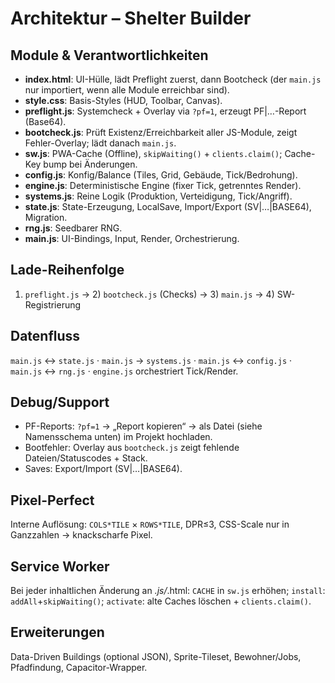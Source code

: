 # Architektur – Shelter Builder

## Module & Verantwortlichkeiten
- **index.html**: UI-Hülle, lädt Preflight zuerst, dann Bootcheck (der `main.js` nur importiert, wenn alle Module erreichbar sind).
- **style.css**: Basis-Styles (HUD, Toolbar, Canvas).
- **preflight.js**: Systemcheck + Overlay via `?pf=1`, erzeugt PF|…-Report (Base64).
- **bootcheck.js**: Prüft Existenz/Erreichbarkeit aller JS-Module, zeigt Fehler-Overlay; lädt danach `main.js`.
- **sw.js**: PWA-Cache (Offline), `skipWaiting()` + `clients.claim()`; Cache-Key bump bei Änderungen.
- **config.js**: Konfig/Balance (Tiles, Grid, Gebäude, Tick/Bedrohung).
- **engine.js**: Deterministische Engine (fixer Tick, getrenntes Render).
- **systems.js**: Reine Logik (Produktion, Verteidigung, Tick/Angriff).
- **state.js**: State-Erzeugung, LocalSave, Import/Export (SV|…|BASE64), Migration.
- **rng.js**: Seedbarer RNG.
- **main.js**: UI-Bindings, Input, Render, Orchestrierung.

## Lade-Reihenfolge
1) `preflight.js` → 2) `bootcheck.js` (Checks) → 3) `main.js` → 4) SW-Registrierung

## Datenfluss
`main.js` ↔ `state.js` · `main.js` → `systems.js` · `main.js` ↔ `config.js` · `main.js` ↔ `rng.js` · `engine.js` orchestriert Tick/Render.

## Debug/Support
- PF-Reports: `?pf=1` → „Report kopieren“ → als Datei (siehe Namensschema unten) im Projekt hochladen.
- Bootfehler: Overlay aus `bootcheck.js` zeigt fehlende Dateien/Statuscodes + Stack.
- Saves: Export/Import (SV|…|BASE64).

## Pixel-Perfect
Interne Auflösung: `COLS*TILE` × `ROWS*TILE`, DPR≤3, CSS-Scale nur in Ganzzahlen → knackscharfe Pixel.

## Service Worker
Bei jeder inhaltlichen Änderung an *.js/*.html: `CACHE` in `sw.js` erhöhen; `install`: `addAll`+`skipWaiting()`; `activate`: alte Caches löschen + `clients.claim()`.

## Erweiterungen
Data-Driven Buildings (optional JSON), Sprite-Tileset, Bewohner/Jobs, Pfadfindung, Capacitor-Wrapper.
